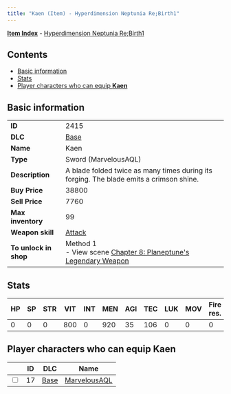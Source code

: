 ```yaml
---
title: "Kaen (Item) - Hyperdimension Neptunia Re;Birth1"
---
```


[**Item Index**](/neptunia/rb1/item/index.html) - [Hyperdimension Neptunia Re;Birth1](/neptunia/rb1)

## Contents

- [Basic information](#basic-information)
- [Stats](#stats)
- [Player characters who can equip **Kaen**](#player-characters-who-can-equip-kaen)

## Basic information

|   |   |
| -- | -- |
| **ID** | 2415 |
| **DLC** | [Base](/neptunia/rb1/dlc/1-base.html) |
| **Name** | Kaen |
| **Type** | Sword (MarvelousAQL) |
| **Description** | A blade folded twice as many times during its forging. The blade emits a crimson shine. |
| **Buy Price** | 38800 |
| **Sell Price** | 7760 |
| **Max inventory** | 99 |
| **Weapon skill** | [Attack](/neptunia/rb1/skill/1-2601-attack.html) |
| **To unlock in shop** | Method 1<br />- View scene [Chapter 8: Planeptune's Legendary Weapon](/neptunia/rb1/scene/1-804-chapter-8-planeptunes-legendary-weapon.html) |


## Stats

| HP | SP | STR | VIT | INT | MEN | AGI | TEC | LUK | MOV | Fire res. | Ice res. | Wind res. | Lightning res. |
| -- | -- | --- | --- | --- | --- | --- | --- | --- | --- | --------- | -------- | --------- | -------------- |
| 0 | 0 | 0 | 800 | 0 | 920 | 35 | 106 | 0 | 0 | 0 | 0 | 0 | 0 |


## Player characters who can equip **Kaen**

|    | ID | DLC | Name |
| -- | -- | --- | ---- |
| <input type="checkbox" id="rb1-player-1-17" class="trackbox" /> | 17 | [Base](/neptunia/rb1/dlc/1-base.html) | [MarvelousAQL](/neptunia/rb1/player/1-17-marvelousaql.html) |
